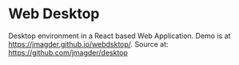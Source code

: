 # Web Desktop

Desktop environment in a React based Web Application.  Demo is at https://jmagder.github.io/webdsktop/.  Source at: https://github.com/jmagder/desktop
